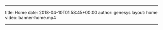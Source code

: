 ---

title: Home
date: 2018-04-10T01:58:45+00:00
author: genesys
layout: home
video: banner-home.mp4

---